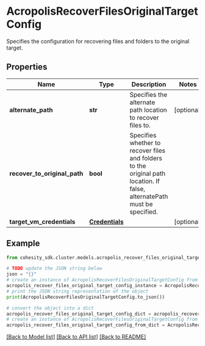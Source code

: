 # AcropolisRecoverFilesOriginalTargetConfig

Specifies the configuration for recovering files and folders to the original target.

## Properties

Name | Type | Description | Notes
------------ | ------------- | ------------- | -------------
**alternate_path** | **str** | Specifies the alternate path location to recover files to. | [optional] 
**recover_to_original_path** | **bool** | Specifies whether to recover files and folders to the original path location. If false, alternatePath must be specified. | 
**target_vm_credentials** | [**Credentials**](Credentials.md) |  | [optional] 

## Example

```python
from cohesity_sdk.cluster.models.acropolis_recover_files_original_target_config import AcropolisRecoverFilesOriginalTargetConfig

# TODO update the JSON string below
json = "{}"
# create an instance of AcropolisRecoverFilesOriginalTargetConfig from a JSON string
acropolis_recover_files_original_target_config_instance = AcropolisRecoverFilesOriginalTargetConfig.from_json(json)
# print the JSON string representation of the object
print(AcropolisRecoverFilesOriginalTargetConfig.to_json())

# convert the object into a dict
acropolis_recover_files_original_target_config_dict = acropolis_recover_files_original_target_config_instance.to_dict()
# create an instance of AcropolisRecoverFilesOriginalTargetConfig from a dict
acropolis_recover_files_original_target_config_from_dict = AcropolisRecoverFilesOriginalTargetConfig.from_dict(acropolis_recover_files_original_target_config_dict)
```
[[Back to Model list]](../README.md#documentation-for-models) [[Back to API list]](../README.md#documentation-for-api-endpoints) [[Back to README]](../README.md)


